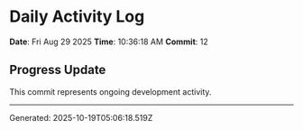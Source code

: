 # Daily Activity Log

**Date**: Fri Aug 29 2025
**Time**: 10:36:18 AM
**Commit**: 12

## Progress Update

This commit represents ongoing development activity.

---
Generated: 2025-10-19T05:06:18.519Z
